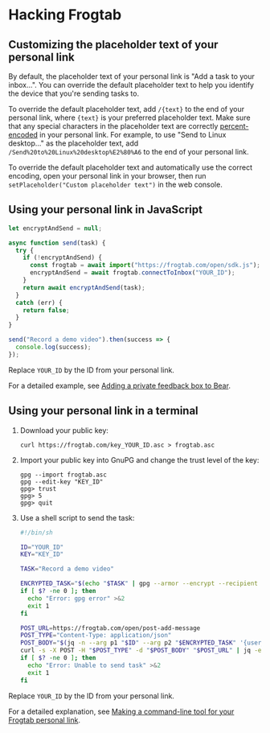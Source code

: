 # Hacking Frogtab

## Customizing the placeholder text of your personal link

By default, the placeholder text of your personal link is "Add a task to your inbox…". You can override the default placeholder text to help you identify the device that you're sending tasks to.

To override the default placeholder text, add `/{text}` to the end of your personal link, where `{text}` is your preferred placeholder text. Make sure that any special characters in the placeholder text are correctly [percent-encoded](https://developer.mozilla.org/en-US/docs/Glossary/Percent-encoding) in your personal link. For example, to use "Send to Linux desktop…" as the placeholder text, add `/Send%20to%20Linux%20desktop%E2%80%A6` to the end of your personal link.

To override the default placeholder text and automatically use the correct encoding, open your personal link in your browser, then run `setPlaceholder("Custom placeholder text")` in the web console.

## Using your personal link in JavaScript

```javascript
let encryptAndSend = null;

async function send(task) {
  try {
    if (!encryptAndSend) {
      const frogtab = await import("https://frogtab.com/open/sdk.js");
      encryptAndSend = await frogtab.connectToInbox("YOUR_ID");
    }
    return await encryptAndSend(task);
  }
  catch (err) {
    return false;
  }
}

send("Record a demo video").then(success => {
  console.log(success);
});
```

Replace `YOUR_ID` by the ID from your personal link.

For a detailed example, see [Adding a private feedback box to Bear](https://maybecoding.bearblog.dev/adding-a-private-feedback-box-to-bear/).

## Using your personal link in a terminal

 1. Download your public key:

    ```
    curl https://frogtab.com/key_YOUR_ID.asc > frogtab.asc
    ```

 2. Import your public key into GnuPG and change the trust level of the key:

    ```
    gpg --import frogtab.asc
    gpg --edit-key "KEY_ID"
    gpg> trust
    gpg> 5
    gpg> quit
    ```

 3. Use a shell script to send the task:

    ```sh
    #!/bin/sh

    ID="YOUR_ID"
    KEY="KEY_ID"

    TASK="Record a demo video"

    ENCRYPTED_TASK="$(echo "$TASK" | gpg --armor --encrypt --recipient "$KEY")"
    if [ $? -ne 0 ]; then
      echo "Error: gpg error" >&2
      exit 1
    fi

    POST_URL=https://frogtab.com/open/post-add-message
    POST_TYPE="Content-Type: application/json"
    POST_BODY="$(jq -n --arg p1 "$ID" --arg p2 "$ENCRYPTED_TASK" '{user_id: $p1, message: $p2}')"
    curl -s -X POST -H "$POST_TYPE" -d "$POST_BODY" "$POST_URL" | jq -e '.success == true' > /dev/null
    if [ $? -ne 0 ]; then
      echo "Error: Unable to send task" >&2
      exit 1
    fi
    ```

Replace `YOUR_ID` by the ID from your personal link.

For a detailed explanation, see [Making a command-line tool for your Frogtab personal link](https://maybecoding.bearblog.dev/making-a-command-line-tool-for-your-frogtab-personal-link/).
